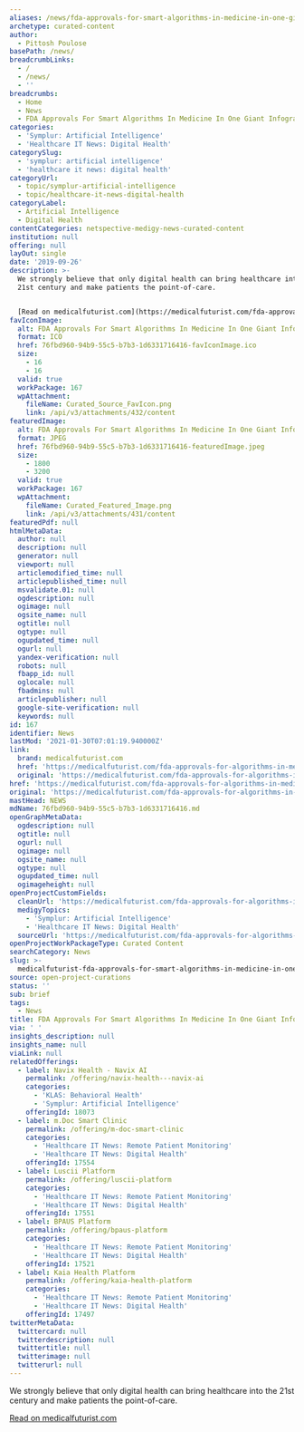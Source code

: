 ```yaml
---
aliases: /news/fda-approvals-for-smart-algorithms-in-medicine-in-one-giant-infographic
archetype: curated-content
author:
  - Pittosh Poulose
basePath: /news/
breadcrumbLinks:
  - /
  - /news/
  - ''
breadcrumbs:
  - Home
  - News
  - FDA Approvals For Smart Algorithms In Medicine In One Giant Infographic
categories:
  - 'Symplur: Artificial Intelligence'
  - 'Healthcare IT News: Digital Health'
categorySlug:
  - 'symplur: artificial intelligence'
  - 'healthcare it news: digital health'
categoryUrl:
  - topic/symplur-artificial-intelligence
  - topic/healthcare-it-news-digital-health
categoryLabel:
  - Artificial Intelligence
  - Digital Health
contentCategories: netspective-medigy-news-curated-content
institution: null
offering: null
layOut: single
date: '2019-09-26'
description: >-
  We strongly believe that only digital health can bring healthcare into the
  21st century and make patients the point-of-care.


  [Read on medicalfuturist.com](https://medicalfuturist.com/fda-approvals-fo
favIconImage:
  alt: FDA Approvals For Smart Algorithms In Medicine In One Giant Infographic
  format: ICO
  href: 76fbd960-94b9-55c5-b7b3-1d6331716416-favIconImage.ico
  size:
    - 16
    - 16
  valid: true
  workPackage: 167
  wpAttachment:
    fileName: Curated_Source_FavIcon.png
    link: /api/v3/attachments/432/content
featuredImage:
  alt: FDA Approvals For Smart Algorithms In Medicine In One Giant Infographic
  format: JPEG
  href: 76fbd960-94b9-55c5-b7b3-1d6331716416-featuredImage.jpeg
  size:
    - 1800
    - 3200
  valid: true
  workPackage: 167
  wpAttachment:
    fileName: Curated_Featured_Image.png
    link: /api/v3/attachments/431/content
featuredPdf: null
htmlMetaData:
  author: null
  description: null
  generator: null
  viewport: null
  articlemodified_time: null
  articlepublished_time: null
  msvalidate.01: null
  ogdescription: null
  ogimage: null
  ogsite_name: null
  ogtitle: null
  ogtype: null
  ogupdated_time: null
  ogurl: null
  yandex-verification: null
  robots: null
  fbapp_id: null
  oglocale: null
  fbadmins: null
  articlepublisher: null
  google-site-verification: null
  keywords: null
id: 167
identifier: News
lastMod: '2021-01-30T07:01:19.940000Z'
link:
  brand: medicalfuturist.com
  href: 'https://medicalfuturist.com/fda-approvals-for-algorithms-in-medicine/'
  original: 'https://medicalfuturist.com/fda-approvals-for-algorithms-in-medicine/'
href: 'https://medicalfuturist.com/fda-approvals-for-algorithms-in-medicine/'
original: 'https://medicalfuturist.com/fda-approvals-for-algorithms-in-medicine/'
mastHead: NEWS
mdName: 76fbd960-94b9-55c5-b7b3-1d6331716416.md
openGraphMetaData:
  ogdescription: null
  ogtitle: null
  ogurl: null
  ogimage: null
  ogsite_name: null
  ogtype: null
  ogupdated_time: null
  ogimageheight: null
openProjectCustomFields:
  cleanUrl: 'https://medicalfuturist.com/fda-approvals-for-algorithms-in-medicine/'
  medigyTopics:
    - 'Symplur: Artificial Intelligence'
    - 'Healthcare IT News: Digital Health'
  sourceUrl: 'https://medicalfuturist.com/fda-approvals-for-algorithms-in-medicine/'
openProjectWorkPackageType: Curated Content
searchCategory: News
slug: >-
  medicalfuturist-fda-approvals-for-smart-algorithms-in-medicine-in-one-giant-infographic
source: open-project-curations
status: ''
sub: brief
tags:
  - News
title: FDA Approvals For Smart Algorithms In Medicine In One Giant Infographic
via: ' '
insights_description: null
insights_name: null
viaLink: null
relatedOfferings:
  - label: Navix Health - Navix AI
    permalink: /offering/navix-health---navix-ai
    categories:
      - 'KLAS: Behavioral Health'
      - 'Symplur: Artificial Intelligence'
    offeringId: 18073
  - label: m.Doc Smart Clinic
    permalink: /offering/m-doc-smart-clinic
    categories:
      - 'Healthcare IT News: Remote Patient Monitoring'
      - 'Healthcare IT News: Digital Health'
    offeringId: 17554
  - label: Luscii Platform
    permalink: /offering/luscii-platform
    categories:
      - 'Healthcare IT News: Remote Patient Monitoring'
      - 'Healthcare IT News: Digital Health'
    offeringId: 17551
  - label: BPAUS Platform
    permalink: /offering/bpaus-platform
    categories:
      - 'Healthcare IT News: Remote Patient Monitoring'
      - 'Healthcare IT News: Digital Health'
    offeringId: 17521
  - label: Kaia Health Platform
    permalink: /offering/kaia-health-platform
    categories:
      - 'Healthcare IT News: Remote Patient Monitoring'
      - 'Healthcare IT News: Digital Health'
    offeringId: 17497
twitterMetaData:
  twittercard: null
  twitterdescription: null
  twittertitle: null
  twitterimage: null
  twitterurl: null
---
```

We strongly believe that only digital health can bring healthcare into the 21st century and make patients the point-of-care.

[Read on medicalfuturist.com](https://medicalfuturist.com/fda-approvals-for-algorithms-in-medicine/)